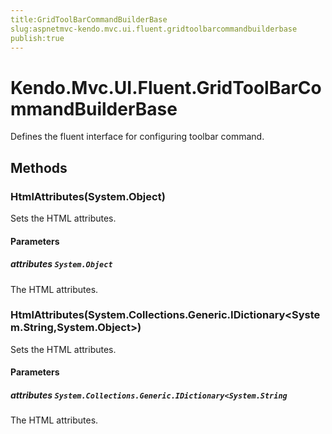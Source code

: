 ```yaml
---
title:GridToolBarCommandBuilderBase
slug:aspnetmvc-kendo.mvc.ui.fluent.gridtoolbarcommandbuilderbase
publish:true
---
```


# Kendo.Mvc.UI.Fluent.GridToolBarCommandBuilderBase

Defines the fluent interface for configuring toolbar command.

## Methods

### HtmlAttributes(System.Object)
Sets the HTML attributes.

#### Parameters

##### attributes `System.Object`
The HTML attributes.

### HtmlAttributes(System.Collections.Generic.IDictionary<System.String,System.Object>)
Sets the HTML attributes.

#### Parameters

##### attributes `System.Collections.Generic.IDictionary<System.String`
The HTML attributes.